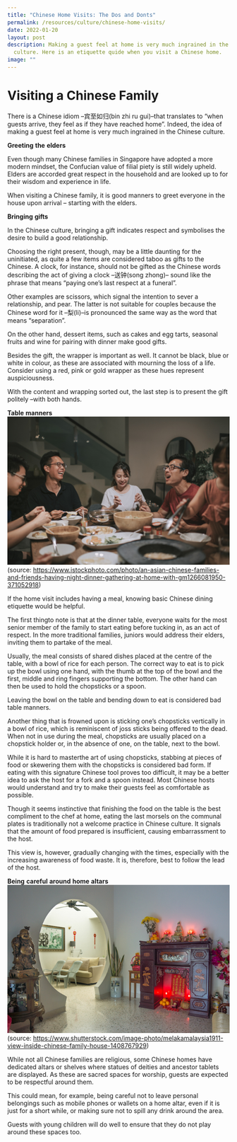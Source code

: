 ```yaml
---
title: "Chinese Home Visits: The Dos and Donts"
permalink: /resources/culture/chinese-home-visits/
date: 2022-01-20
layout: post
description: Making a guest feel at home is very much ingrained in the Chinese
  culture. Here is an etiquette quide when you visit a Chinese home.
image: ""
---
```




# Visiting a Chinese Family 

There is a Chinese idiom –宾至如归(bin zhi ru gui)–that translates to “when guests arrive, they feel as if they have reached home”. Indeed, the idea of making a guest feel at home is very much ingrained in the Chinese culture.  

**Greeting** **the** **elders**

Even though many Chinese families in Singapore have adopted a more modern mindset, the Confucian value of filial piety is still widely upheld. Elders are accorded great respect in the household and are looked up to for their wisdom and experience in life.

When visiting a Chinese family, it is good manners to greet everyone in the house upon arrival – starting with the elders. 

**Bringing** **gifts** 

In the Chinese culture, bringing a gift indicates respect and symbolises the desire to build a good relationship. 

Choosing the right present, though, may be a little daunting for the uninitiated, as quite a few items are considered taboo as gifts to the Chinese. A clock, for instance, should not be gifted as the Chinese words describing the act of giving a clock –送钟(song zhong)– sound like the phrase that means “paying one’s last respect at a funeral”. 

Other examples are scissors, which signal the intention to sever a relationship, and pear. The latter is not suitable for couples because the Chinese word for it –梨(li)–is pronounced the same way as the word that means “separation”. 

On the other hand, dessert items, such as cakes and egg tarts, seasonal fruits and wine for pairing with dinner make good gifts.

Besides the gift, the wrapper is important as well. It cannot be black, blue or white in colour, as these are associated with mourning the loss of a life. Consider using a red, pink or gold wrapper as these hues represent auspiciousness. 

With the content and wrapping sorted out, the last step is to present the gift politely –with both hands. 

**Table** **manners**
![Alt text for image on Isomer site](/images/culture/Chinese%20homes%201.jpg)
(source: https://www.istockphoto.com/photo/an-asian-chinese-families-and-friends-having-night-dinner-gathering-at-home-with-gm1266081950-371052918) 

If the home visit includes having a meal, knowing basic Chinese dining etiquette would be helpful.

The first thingto note is that at the dinner table, everyone waits for the most senior member of the family to start eating before tucking in, as an act of respect. In the more traditional families, juniors would address their elders, inviting them to partake of the meal. 

Usually, the meal consists of shared dishes placed at the centre of the table, with a bowl of rice for each person. The correct way to eat is to pick up the bowl using one hand, with the thumb at the top of the bowl and the first, middle and ring fingers supporting the bottom. The other hand can then be used to hold the chopsticks or a spoon. 

Leaving the bowl on the table and bending down to eat is considered bad table manners.

Another thing that is frowned upon is sticking one’s chopsticks vertically in a bowl of rice, which is reminiscent of joss sticks being offered to the dead. When not in use during the meal, chopsticks are usually placed on a chopstick holder or, in the absence of one, on the table, next to the bowl.

While it is hard to masterthe art of using chopsticks, stabbing at pieces of food or skewering them with the chopsticks is considered bad form. If eating with this signature Chinese tool proves too difficult, it may be a better idea to ask the host for a fork and a spoon instead. Most Chinese hosts would understand and try to make their guests feel as comfortable as possible.

Though it seems instinctive that finishing the food on the table is the best compliment to the chef at home, eating the last morsels on the communal plates is traditionally not a welcome practice in Chinese culture. It signals that the amount of food prepared is insufficient, causing embarrassment to the host. 

This view is, however, gradually changing with the times, especially with the increasing awareness of food waste. It is, therefore, best to follow the lead of the host.

**Being** **careful** **around** **home** **altars**
![Alt text for image on Isomer site](/images/culture/Chinese%20homes%202.jpg)
(source: https://www.shutterstock.com/image-photo/melakamalaysia1911-view-inside-chinese-family-house-1408767929) 

While not all Chinese families are religious, some Chinese homes have dedicated altars or shelves where statues of deities and ancestor tablets are displayed. As these are sacred spaces for worship, guests are expected to be respectful around them. 

This could mean, for example, being careful not to leave personal belongings such as mobile phones or wallets on a home altar, even if it is just for a short while, or making sure not to spill any drink around the area. 

Guests with young children will do well to ensure that they do not play around these spaces too.